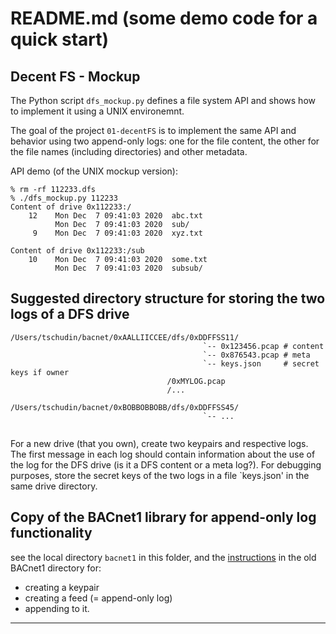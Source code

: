 # README.md (some demo code for a quick start)

## Decent FS - Mockup

The Python script `dfs_mockup.py` defines a file system API and shows
how to implement it using a UNIX environemnt.

The goal of the project `01-decentFS` is to implement the same API and
behavior using two append-only logs: one for the file content, the
other for the file names (including directories) and other metadata.

API demo (of the UNIX mockup version):

```
% rm -rf 112233.dfs
% ./dfs_mockup.py 112233
Content of drive 0x112233:/
    12    Mon Dec  7 09:41:03 2020  abc.txt
          Mon Dec  7 09:41:03 2020  sub/
     9    Mon Dec  7 09:41:03 2020  xyz.txt

Content of drive 0x112233:/sub
    10    Mon Dec  7 09:41:03 2020  some.txt
          Mon Dec  7 09:41:03 2020  subsub/
```


## Suggested directory structure for storing the two logs of a DFS drive

```
/Users/tschudin/bacnet/0xAALLIICCEE/dfs/0xDDFFSS11/
                                           `-- 0x123456.pcap # content
                                           `-- 0x876543.pcap # meta
                                           `-- keys.json     # secret keys if owner
                                   /0xMYLOG.pcap
                                   /...

/Users/tschudin/bacnet/0xBOBBOBBOBB/dfs/0xDDFFSS45/
                                           `-- ...
                                 
```

For a new drive (that you own), create two keypairs and respective
logs.  The first message in each log should contain information about
the use of the log for the DFS drive (is it a DFS content or a meta
log?). For debugging purposes, store the secret keys of the two logs in
a file `keys.json' in the same drive directory.


## Copy of the BACnet1 library for append-only log functionality

see the local directory `bacnet1` in this folder, and the
[instructions](https://github.com/cn-uofbasel/BACnet/tree/master/src/demo)
in the old BACnet1 directory for:
- creating a keypair
- creating a feed (= append-only log)
- appending to it.

---
